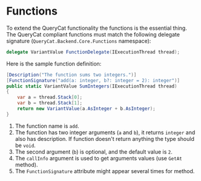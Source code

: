 # Functions

To extend the QueryCat functionality the functions is the essential thing. The QueryCat compliant functions must match the following delegate signature (`QueryCat.Backend.Core.Functions` namespace):

```csharp
delegate VariantValue FunctionDelegate(IExecutionThread thread);
```

Here is the sample function definition:

```csharp
[Description("The function sums two integers.")]
[FunctionSignature("add(a: integer, b?: integer = 2): integer")]
public static VariantValue SumIntegers(IExecutionThread thread)
{
    var a = thread.Stack[0];
    var b = thread.Stack[1];
    return new VariantValue(a.AsInteger + b.AsInteger);
}
```

1. The function name is `add`.
2. The function has two integer arguments (`a` and `b`), it returns `integer` and also has description. If function doesn't return anything the type should be `void`.
3. The second argument (`b`) is optional, and the default value is `2`.
4. The `callInfo` argument is used to get arguments values (use `GetAt` method).
5. The `FunctionSignature` attribute might appear several times for method.
